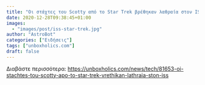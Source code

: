 ```yaml
---
title: "Οι στάχτες του Scotty από το Star Trek βρέθηκαν λαθραία στον ISS"
date: 2020-12-28T09:38:45+01:00
images:
  - "images/post/iss-star-trek.jpg"
author: "AstroBot"
categories: ["Ειδήσεις"]
tags: ["unboxholics.com"]
draft: false
---
```




Διαβάστε περισσότερα: https://unboxholics.com/news/tech/81653-oi-stachtes-tou-scotty-apo-to-star-trek-vrethikan-lathraia-ston-iss
